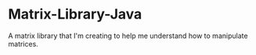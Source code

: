 # Matrix-Library-Java
A matrix library that I'm creating to help me understand how to manipulate matrices.
